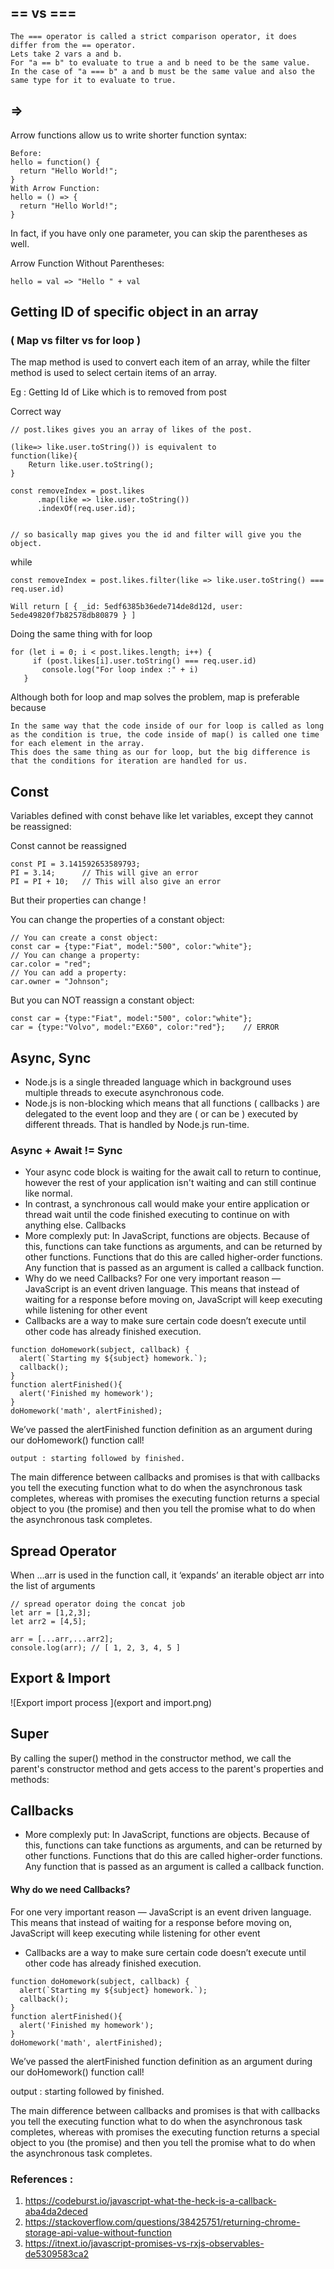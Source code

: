 ## == vs ===

```
The === operator is called a strict comparison operator, it does differ from the == operator.
Lets take 2 vars a and b.
For "a == b" to evaluate to true a and b need to be the same value.
In the case of "a === b" a and b must be the same value and also the same type for it to evaluate to true.
```

## =>
Arrow functions allow us to write shorter function syntax:

```
Before:
hello = function() {
  return "Hello World!";
}
With Arrow Function:
hello = () => {
  return "Hello World!";
}
```
In fact, if you have only one parameter, you can skip the parentheses as well.

Arrow Function Without Parentheses:

```
hello = val => "Hello " + val

```
 
## Getting ID of specific object in an array
### ( Map vs filter vs for loop )

The map method is used to convert each item of an array, while the filter method is used to select certain items of an array.

Eg : Getting Id of Like which is to removed from post

Correct way 

```
// post.likes gives you an array of likes of the post.

(like=> like.user.toString()) is equivalent to 
function(like){
	Return like.user.toString();
}

const removeIndex = post.likes
      .map(like => like.user.toString())
      .indexOf(req.user.id);


// so basically map gives you the id and filter will give you the object.
```

while

```
const removeIndex = post.likes.filter(like => like.user.toString() === req.user.id)

Will return [ { _id: 5edf6385b36ede714de8d12d, user: 5ede49820f7b82578db80879 } ] 
```

Doing the same thing with for loop

```
for (let i = 0; i < post.likes.length; i++) {
     if (post.likes[i].user.toString() === req.user.id)
       console.log("For loop index :" + i)
   }
```

Although both for loop and map solves the problem, map is preferable because

```
In the same way that the code inside of our for loop is called as long as the condition is true, the code inside of map() is called one time for each element in the array.
This does the same thing as our for loop, but the big difference is that the conditions for iteration are handled for us.
```
## Const

Variables defined with const behave like let variables, except they cannot be reassigned:

Const cannot be reassigned
```
const PI = 3.141592653589793;
PI = 3.14;      // This will give an error
PI = PI + 10;   // This will also give an error
```

But their properties can change !

You can change the properties of a constant object:

```
// You can create a const object:
const car = {type:"Fiat", model:"500", color:"white"};
// You can change a property:
car.color = "red";
// You can add a property:
car.owner = "Johnson";
```
 
But you can NOT reassign a constant object:

```
const car = {type:"Fiat", model:"500", color:"white"};
car = {type:"Volvo", model:"EX60", color:"red"};    // ERROR
```

## Async, Sync 

* Node.js is a single threaded language which in background uses multiple threads to execute asynchronous code.
* Node.js is non-blocking which means that all functions ( callbacks ) are delegated to the event loop and they are ( or can be ) executed by different threads. That is handled by Node.js run-time.

### Async + Await != Sync

* Your async code block is waiting for the await call to return to continue, however the rest of your application isn't waiting and can still continue like normal.
* In contrast, a synchronous call would make your entire application or thread wait until the code finished executing to continue on with anything else.
Callbacks
* More complexly put: In JavaScript, functions are objects. Because of this, functions can take functions as arguments, and can be returned by other functions. Functions that do this are called higher-order functions. Any function that is passed as an argument is called a callback function.
* Why do we need Callbacks?
For one very important reason — JavaScript is an event driven language. This means that instead of waiting for a response before moving on, JavaScript will keep executing while listening for other event
* Callbacks are a way to make sure certain code doesn’t execute until other code has already finished execution.

``` 
function doHomework(subject, callback) {
  alert(`Starting my ${subject} homework.`);
  callback();
}
function alertFinished(){
  alert('Finished my homework');
}
doHomework('math', alertFinished);
```

We’ve passed the alertFinished function definition as an argument during our doHomework() function call!

```
output : starting followed by finished. 
```

The main difference between callbacks and promises is that with callbacks you tell the executing function what to do when the asynchronous task completes, whereas with promises the executing function returns a special object to you (the promise) and then you tell the promise what to do when the asynchronous task completes.

## Spread Operator

When ...arr is used in the function call, it ‘expands’ an iterable object arr into the list of arguments

```
// spread operator doing the concat job
let arr = [1,2,3];
let arr2 = [4,5];
  
arr = [...arr,...arr2];
console.log(arr); // [ 1, 2, 3, 4, 5 ]
```

## Export & Import
![Export import process ](export and import.png)

## Super
By calling the super() method in the constructor method, we call the parent's constructor method and gets access to the parent's properties and methods:

## Callbacks

* More complexly put: In JavaScript, functions are objects. Because of this, functions can take functions as arguments, and can be returned by other functions. Functions that do this are called higher-order functions. Any function that is passed as an argument is called a callback function.

#### Why do we need Callbacks?
For one very important reason — JavaScript is an event driven language. This means that instead of waiting for a response before moving on, JavaScript will keep executing while listening for other event

- Callbacks are a way to make sure certain code doesn’t execute until other code has already finished execution.

```
function doHomework(subject, callback) {
  alert(`Starting my ${subject} homework.`);
  callback();
}
function alertFinished(){
  alert('Finished my homework');
}
doHomework('math', alertFinished);
```
We’ve passed the alertFinished function definition as an argument during our doHomework() function call!

output : starting followed by finished. 

The main difference between callbacks and promises is that with callbacks you tell the executing function what to do when the asynchronous task completes, whereas with promises the executing function returns a special object to you (the promise) and then you tell the promise what to do when the asynchronous task completes.

### References :

1. https://codeburst.io/javascript-what-the-heck-is-a-callback-aba4da2deced
2. https://stackoverflow.com/questions/38425751/returning-chrome-storage-api-value-without-function
3. https://itnext.io/javascript-promises-vs-rxjs-observables-de5309583ca2

